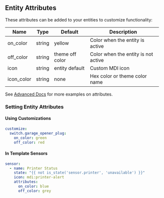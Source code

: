 ## Entity Attributes

These attributes can be added to your entities to customize functionality:

| Name       | Type   | Default         | Description                         |
| ---------- | ------ | --------------- | ----------------------------------- |
| on_color   | string | yellow          | Color when the entity is active     |
| off_color  | string | theme off color | Color when the entity is not active |
| icon       | string | entity default  | Custom MDI icon                     |
| icon_color | string | none            | Hex color or theme color name       |

See [Advanced Docs](ADVANCED.md) for more examples on attributes.

### Setting Entity Attributes

#### Using Customizations

```yaml
customize:
  switch.garage_opener_plug:
    on_color: green
    off_color: red
```

#### In Template Sensors

```yaml
sensor:
  - name: Printer Status
    state: "{{ not is_state('sensor.printer', 'unavailable') }}"
    icon: mdi:printer-alert
    attributes:
      on_color: blue
      off_color: grey
```
